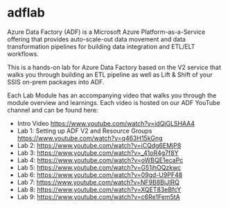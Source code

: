 # adflab

Azure Data Factory (ADF) is a Microsoft Azure Platform-as-a-Service offering that provides auto-scale-out data movement and data transformation pipelines for building data integration and ETL/ELT workflows.

This is a hands-on lab for Azure Data Factory based on the V2 service that walks you through building an ETL pipeline as well as Lift & Shift of your SSIS on-prem packages into ADF.

Each Lab Module has an accompanying video that walks you through the module overview and learnings. Each video is hosted on our ADF YouTube channel and can be found here:

* Intro Video <https://www.youtube.com/watch?v=idQjGLSHAA4>
* Lab 1: Setting up ADF V2 and Resource Groups <https://www.youtube.com/watch?v=q463H15kGng>
* Lab 2: https://www.youtube.com/watch?v=iCQdg6EMjP8
* Lab 3: https://www.youtube.com/watch?v=_41oR4g7f8Y
* Lab 4: https://www.youtube.com/watch?v=oWBQE1ecaPc
* Lab 5: https://www.youtube.com/watch?v=G51jhOQzkwc
* Lab 6: https://www.youtube.com/watch?v=09gd-U9PF48
* Lab 7: https://www.youtube.com/watch?v=NF9B8BiJIRQ
* Lab 8: https://www.youtube.com/watch?v=XQET83eBfcY
* Lab 9: https://www.youtube.com/watch?v=c6Re1Fem5tA
